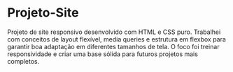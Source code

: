 # Projeto-Site

Projeto de site responsivo desenvolvido com HTML e CSS puro. Trabalhei com conceitos de layout flexível, media queries e estrutura em flexbox para garantir boa adaptação em diferentes tamanhos de tela. O foco foi treinar responsividade e criar uma base sólida para futuros projetos mais completos.
